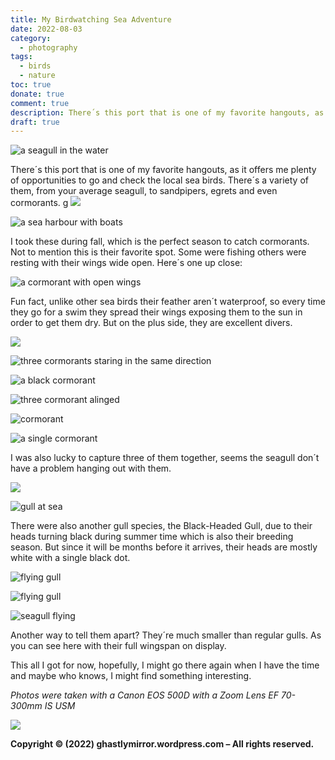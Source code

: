 ```yaml
---
title: My Birdwatching Sea Adventure
date: 2022-08-03
category:
  - photography
tags:
  - birds
  - nature
toc: true
donate: true
comment: true
description: There´s this port that is one of my favorite hangouts, as it offers me plenty of opportunities to go and check the local sea birds, from Seagulls to Cormorants.
draft: true
---
```


![a seagull in the water](images/52260217023_c927303569_c.jpg)

There´s this port that is one of my favorite hangouts, as it offers me plenty of opportunities to go and check the local sea birds. There´s a variety of them, from your average seagull, to sandpipers, egrets and even cormorants.
g
![](images/XLIltwg.png)

![a sea harbour with boats](images/52260200151_62b2c77b61_c.jpg)

I took these during fall, which is the perfect season to catch cormorants. Not to mention this is their favorite spot. Some were fishing others were resting with their wings wide open. Here´s one up close:

![a cormorant with open wings](images/52260480814_260c0a7ffa_c.jpg)

Fun fact, unlike other sea birds their feather aren´t waterproof, so every time they go for a swim they spread their wings exposing them to the sun in order to get them dry. But on the plus side, they are excellent divers.

![](images/XLIltwg.png)

![three cormorants staring in the same direction](images/52260203566_fd18f56e00_c.jpg)

![a black cormorant](images/52259233567_3bf8f761bd_c.jpg)

![three cormorant alinged](images/52260204291_1c417b2236_c.jpg)

![cormorant](images/52260484444_0aa90b79cd_c.jpg)

![a single cormorant](images/52259236102_626f482d08_c.jpg)

I was also lucky to capture three of them together, seems the seagull don´t have a problem hanging out with them.

![](images/XLIltwg.png)

![gull at sea](images/52260224933_1a44439b2e_c.jpg)

There were also another gull species, the Black-Headed Gull, due to their heads turning black during summer time which is also their breeding season. But since it will be months before it arrives, their heads are mostly white with a single black dot.

![flying gull](images/52260690495_783d477ff5_c.jpg)

![flying gull](images/52259240707_f5661f4004_c.jpg)

![seagull flying](images/52260211481_f56ed90ef9_c.jpg)

Another way to tell them apart? They´re much smaller than regular gulls. As you can see here with their full wingspan on display.

This all I got for now, hopefully, I might go there again when I have the time and maybe who knows, I might find something interesting.

_Photos were taken with a Canon EOS 500D with a Zoom Lens EF 70-300mm IS USM_

![](images/XLIltwg.png)

**Copyright © (2022) ghastlymirror.wordpress.com – All rights reserved.**

